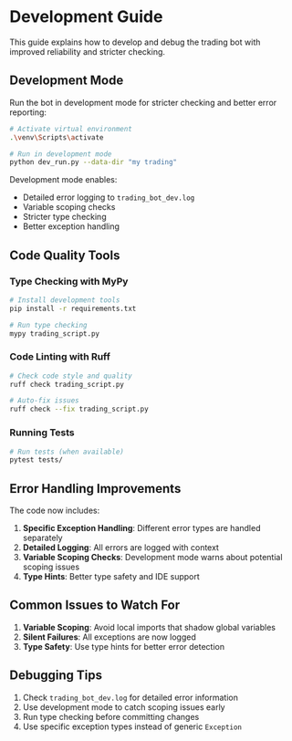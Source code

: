 # Development Guide

This guide explains how to develop and debug the trading bot with improved reliability and stricter checking.

## Development Mode

Run the bot in development mode for stricter checking and better error reporting:

```bash
# Activate virtual environment
.\venv\Scripts\activate

# Run in development mode
python dev_run.py --data-dir "my trading"
```

Development mode enables:
- Detailed error logging to `trading_bot_dev.log`
- Variable scoping checks
- Stricter type checking
- Better exception handling

## Code Quality Tools

### Type Checking with MyPy
```bash
# Install development tools
pip install -r requirements.txt

# Run type checking
mypy trading_script.py
```

### Code Linting with Ruff
```bash
# Check code style and quality
ruff check trading_script.py

# Auto-fix issues
ruff check --fix trading_script.py
```

### Running Tests
```bash
# Run tests (when available)
pytest tests/
```

## Error Handling Improvements

The code now includes:

1. **Specific Exception Handling**: Different error types are handled separately
2. **Detailed Logging**: All errors are logged with context
3. **Variable Scoping Checks**: Development mode warns about potential scoping issues
4. **Type Hints**: Better type safety and IDE support

## Common Issues to Watch For

1. **Variable Scoping**: Avoid local imports that shadow global variables
2. **Silent Failures**: All exceptions are now logged
3. **Type Safety**: Use type hints for better error detection

## Debugging Tips

1. Check `trading_bot_dev.log` for detailed error information
2. Use development mode to catch scoping issues early
3. Run type checking before committing changes
4. Use specific exception types instead of generic `Exception`
